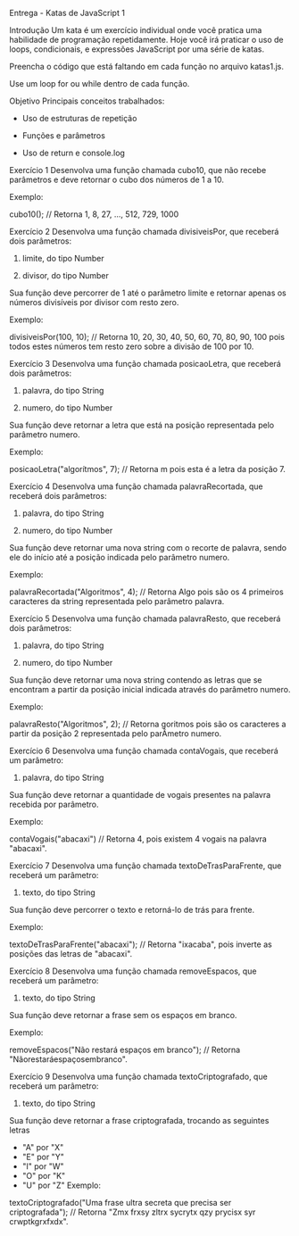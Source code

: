 Entrega - Katas de JavaScript 1

Introdução
Um kata é um exercício individual onde você pratica uma habilidade de programação repetidamente. Hoje você irá praticar o uso de loops, condicionais, e expressões JavaScript por uma série de katas.

Preencha o código que está faltando em cada função no arquivo katas1.js.

Use um loop for ou while dentro de cada função.

Objetivo
Principais conceitos trabalhados:​

- Uso de estruturas de repetição

- Funções e parâmetros

- Uso de return e console.log



Exercício 1
Desenvolva uma função chamada cubo10, que não recebe parâmetros e deve retornar o cubo dos números de 1 a 10.

Exemplo:

cubo10();
⁠// Retorna 1, 8, 27, ..., 512, 729, 1000​

Exercício 2
Desenvolva uma função chamada divisiveisPor, que receberá dois parâmetros:

1. limite, do tipo Number

2. divisor, do tipo Number

Sua função deve percorrer de 1 até o parâmetro limite e retornar apenas os números divisíveis por divisor com resto zero.

Exemplo:

divisiveisPor(100, 10);
⁠// Retorna 10, 20, 30, 40, 50, 60, 70, 80, 90, 100 pois todos estes números tem resto zero sobre a divisão de 100 por 10.

Exercício 3
Desenvolva uma função chamada posicaoLetra, que receberá dois parâmetros:

1. palavra, do tipo String

2. numero, do tipo Number

Sua função deve retornar a letra que está na posição representada pelo parâmetro numero.

Exemplo:

posicaoLetra("algorítmos", 7);
⁠// Retorna m pois esta é a letra da posição 7.
 
Exercício 4
Desenvolva uma função chamada palavraRecortada, que receberá dois parâmetros:

1. palavra, do tipo String

2. numero, do tipo Number

Sua função deve retornar uma nova string com o recorte de palavra, sendo ele do início até a posição indicada pelo parâmetro numero.

Exemplo:

palavraRecortada("Algoritmos", 4);
⁠// Retorna Algo pois são os 4 primeiros caracteres da string representada pelo parâmetro palavra.

Exercício 5
​Desenvolva uma função chamada palavraResto, que receberá dois parâmetros:​

1. palavra, do tipo String

2. numero, do tipo Number

Sua função deve retornar uma nova string contendo as letras que se encontram a partir da posição inicial indicada através do parâmetro numero.

​Exemplo:

palavraResto("Algoritmos", 2);
⁠// Retorna goritmos pois são os caracteres a partir da posição 2 representada pelo parÂmetro numero.

Exercício 6
Desenvolva uma função chamada contaVogais, que receberá um parâmetro:

1. palavra, do tipo String

Sua função deve retornar a quantidade de vogais presentes na palavra recebida por parâmetro.

Exemplo:

contaVogais("abacaxi")
⁠// Retorna 4, pois existem 4 vogais na palavra "abacaxi".

Exercício 7
Desenvolva uma função chamada textoDeTrasParaFrente, que receberá um parâmetro:

1. texto, do tipo String

Sua função deve percorrer o texto e retorná-lo de trás para frente.

Exemplo:

textoDeTrasParaFrente("abacaxi");
⁠// Retorna "ixacaba", pois inverte as posições das letras de "abacaxi".

Exercício 8
Desenvolva uma função chamada removeEspacos, que receberá um parâmetro:

1. texto, do tipo String

Sua função deve retornar a frase sem os espaços em branco.

Exemplo:

removeEspacos("Não restará   espaços em branco");
⁠// Retorna "Nãorestaráespaçosembranco".

Exercício 9
Desenvolva uma função chamada textoCriptografado, que receberá um parâmetro:

1. texto, do tipo String

Sua função deve retornar a frase criptografada, trocando as seguintes letras

- "A" por "X"
- "E" por "Y"
- "I" por "W"
- "O" por "K"
- "U" por "Z"
Exemplo:

textoCriptografado("Uma frase ultra secreta que precisa ser criptografada");
⁠// Retorna "Zmx frxsy zltrx sycrytx qzy prycisx syr crwptkgrxfxdx".